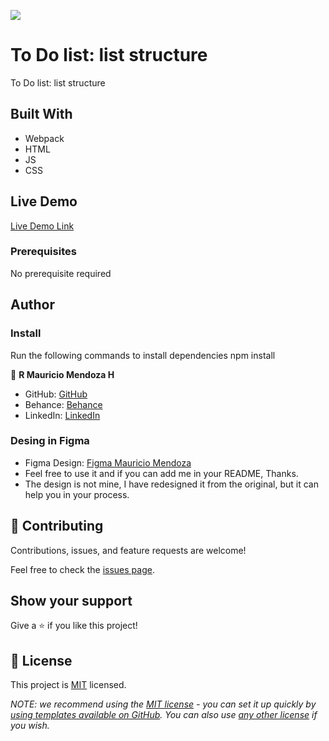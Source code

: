 

![](https://img.shields.io/badge/Microverse-blueviolet)

# To Do list: list structure
To Do list: list structure

## Built With

- Webpack
- HTML
- JS
- CSS


## Live Demo
[Live Demo Link](https://rbreva.github.io/ToDoList/dist/)

### Prerequisites

No prerequisite required

## Author

### Install
Run the following commands to install dependencies
npm install

👤 **R Mauricio Mendoza H**

- GitHub: [GitHub](https://github.com/rbreva)
- Behance: [Behance](https://www.behance.net/rbreva)
- LinkedIn: [LinkedIn](https://www.linkedin.com/in/r-mauricio-mendoza-huerta-0782a9166/)

### Desing in Figma

- Figma Design: [Figma Mauricio Mendoza](https://www.figma.com/file/MmpPPJ49DkxPmHO3wYwveV/To-Do-List?node-id=1%3A2)
- Feel free to use it and if you can add me in your README, Thanks.
- The design is not mine, I have redesigned it from the original, but it can help you in your process.

## 🤝 Contributing

Contributions, issues, and feature requests are welcome!

Feel free to check the [issues page](https://github.com/rbreva/ToDoList/issues).

## Show your support

Give a ⭐️ if you like this project!

## 📝 License

This project is [MIT](./LICENSE) licensed.

_NOTE: we recommend using the [MIT license](https://choosealicense.com/licenses/mit/) - you can set it up quickly by [using templates available on GitHub](https://docs.github.com/en/communities/setting-up-your-project-for-healthy-contributions/adding-a-license-to-a-repository). You can also use [any other license](https://choosealicense.com/licenses/) if you wish._


